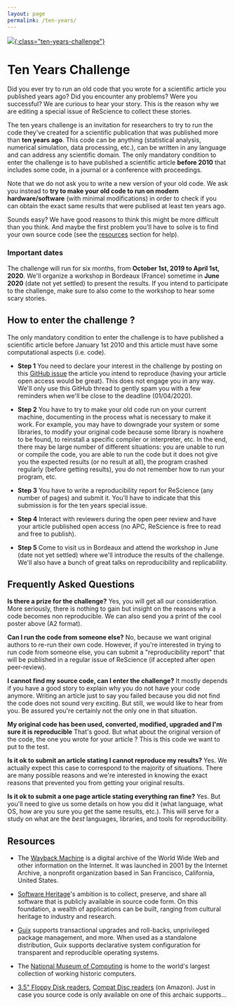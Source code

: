 ```yaml
---
layout: page
permalink: /ten-years/
---
```


[![](../images/ten-years-challenge.png){:class="ten-years-challenge"}](../images/ten-years-challenge.pdf)

# Ten Years Challenge

Did you ever try to run an old code that you wrote for a scientific article you
published years ago? Did you encounter any problems? Were you successful?
We are curious to hear your story. This is the reason why we are
editing a special issue of ReScience to collect these stories.

The ten years challenge is an invitation for researchers to try to run the code
they've created for a scientific publication that was published more than **ten
years ago**. This code can be anything (statistical analysis, numerical
simulation, data processing, etc.), can be written in any language and can
address any scientific domain. The only mandatory condition to enter the
challenge is to have published a scientific article **before 2010** that
includes some code, in a journal or a conference with proceedings.

Note that we do not ask you to write a new version of your old code. We ask you
instead to **try to make your old code to run on modern hardware/software**
(with minimal modifications) in order to check if you can obtain the exact same
results that were publised at least ten years ago.

Sounds easy? We have good reasons to think this might be more difficult than you
think. And maybe the first problem you'll have to solve is to find your own source
code (see the [resources](#resources) section for help).


### Important dates

The challenge will run for six months, from **October 1st, 2019 to April 1st,
2020**. We'll organize a workshop in Bordeaux (France) sometime in **June
2020** (date not yet settled) to present the results. If you intend to
participate to the challenge, make sure to also come to the workshop to hear
some scary stories.


## How to enter the challenge ?

The only mandatory condition to enter the challenge is to have published a
scientific article before January 1st 2010 and this article must have some
computational aspects (i.e. code).

* **Step 1** You need to declare your interest in the challenge by posting on
  this [GitHub issue]() the article you intend to reproduce (having your
  article open access would be great). This does not engage you in any way.
  We'll only use this GitHub thread to gently spam you with a few reminders
  when we'll be close to the deadline (01/04/2020).

* **Step 2** You have to try to make your old code run on your current
  machine, documenting in the process what is necessary to make it work. For
  example, you may have to downgrade your system or some libraries, to modify
  your original code because some library is nowhere to be found, to reinstall a
  specific compiler or interpreter, etc. In the end, there may be large number
  of different situations: you are unable to run or compile the code, you are
  able to run the code but it does not give you the expected results (or no
  result at all), the program crashed regularly (before getting results), you
  do not remember how to run your program, etc.

* **Step 3** You have to write a reproducibility report for ReScience (any
  number of pages) and submit it. You'll have to indicate that this submission
  is for the ten years special issue.

* **Step 4** Interact with reviewers during the open peer review and have your
  article published open access (no APC, ReScience is free to read and free to
  publish).

* **Step 5** Come to visit us in Bordeaux and attend the workshop in June (date
  not yet settled) where we'll introduce the results of the challenge. We'll
  also have a bunch of great talks on reproducibility and replicability.


## Frequently Asked Questions

**Is there a prize for the challenge?** Yes, you will get all our
consideration. More seriously, there is nothing to gain but insight on
the reasons why a code becomes non reproducible. We can also send you a print of
the cool poster above (A2 format).

**Can I run the code from someone else?** No, because we want original authors
to re-run their own code. However, if you're interested in trying to run code
from someone else, you can submit a "reproducibility report" that will be
published in a regular issue of ReScience (if accepted after open peer-review).

**I cannot find my source code, can I enter the challenge?** It mostly depends
if you have a good story to explain why you do not have your code anymore.
Writing an article just to say you failed because you did not find the code
does not sound very exciting. But still, we would like to hear from you. Be
assured you're certainly not the only one in that situation.

**My original code has been used, converted, modified, upgraded and I'm sure it
is reproducible** That's good. But what about the original version of the code,
the one you wrote for your article ? This is this code we want to put to the
test.

**Is it ok to submit an article stating I cannot reproduce my results?**
Yes. We actually expect this case to correspond to the majority of
situations. There are many possible reasons and we're interested in knowing
the exact reasons that prevented you from getting your original results.

**Is it ok to submit a one page article stating everything ran fine?**
Yes. But you'll need to give us some details on how you did it (what language,
what OS, how are you sure you get the same results, etc.). This will serve for
a study on what are the *best* languages, libraries, and tools for reproducibility.


## Resources

* The [Wayback Machine](https://archive.org/) is a digital archive of the World
  Wide Web and other information on the Internet. It was launched in 2001 by
  the Internet Archive, a nonprofit organization based in San Francisco,
  California, United States.
  
* [Software Heritage](https://www.softwareheritage.org)'s ambition is to collect,
  preserve, and share all software that is publicly available in source code
  form. On this foundation, a wealth of applications can be built, ranging from
  cultural heritage to industry and research.
  
* [Guix](https://guix.gnu.org/) supports transactional upgrades and roll-backs,
  unprivileged package management, and more. When used as a standalone
  distribution, Guix supports declarative system configuration for transparent
  and reproducible operating systems.
  
* The [National Museum of Computing](https://www.tnmoc.org/) is home to the
  world's largest collection of working historic computers.

* [3.5" Floppy Disk
  readers](https://www.amazon.com/floppy-disk-reader/s?k=floppy+disk+reader),
  [Compat Disc readers](https://www.amazon.com/usb-cd-reader/s?k=usb+cd+reader)
  (on Amazon). Just in case you source code is only available on one of this
  archaic supports...
